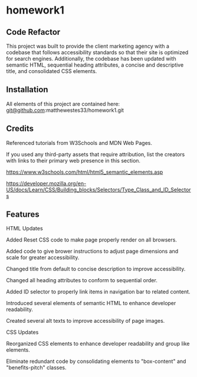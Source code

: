# homework1

## Code Refactor

This project was built to provide the client marketing agency with a codebase that follows accessibility standards so that their site is optimized for search engines. Additionally, the codebase has been updated with semantic HTML, sequential heading attributes, a concise and descriptive title, and consolidated CSS elements. 

## Installation

All elements of this project are contained here: git@github.com:matthewestes33/homework1.git

## Credits

Referenced tutorials from W3Schools and MDN Web Pages. 

If you used any third-party assets that require attribution, list the creators with links to their primary web presence in this section.

https://www.w3schools.com/html/html5_semantic_elements.asp

https://developer.mozilla.org/en-US/docs/Learn/CSS/Building_blocks/Selectors/Type_Class_and_ID_Selectors

## Features

HTML Updates

Added Reset CSS code to make page properly render on all browsers.

Added code to give brower instructions to adjust page dimensions and scale for greater accessibility.

Changed title from default to concise description to improve accessibility.

Changed all heading attributes to conform to sequential order.

Added ID selector to properly link items in navigation bar to related content.

Introduced several elements of semantic HTML to enhance developer readability.

Created several alt texts to improve accessibility of page images. 

CSS Updates

Reorganized CSS elements to enhance developer readability and group like elements.

Eliminate redundant code by consolidating elements to "box-content" and "benefits-pitch" classes. 
